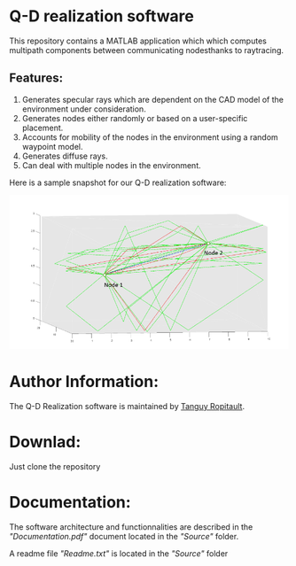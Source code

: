 # Q-D realization software
This repository contains a MATLAB application which which computes multipath components between communicating nodesthanks to raytracing.

## Features:

1. Generates specular rays which are dependent on the CAD model of the environment under consideration.
1. Generates nodes either randomly or based on a user-specific placement.
1. Accounts for mobility of the nodes in the environment using a random waypoint model.
1. Generates diffuse rays.
1. Can deal with multiple nodes in the environment.

Here is a sample snapshot for our Q-D realization software:

![Snapshot for our Q-D realization app](qdRealizationSnapshot.PNG)


# Author Information:
The Q-D Realization software is maintained by [Tanguy Ropitault](https://www.nist.gov/people/tanguy-ropitault).


# Downlad:
Just clone the repository

# Documentation:
The software architecture and functionnalities are described in the *"Documentation.pdf"* document located in the *"Source"* folder.

A readme file *"Readme.txt"* is located in the *"Source"* folder
